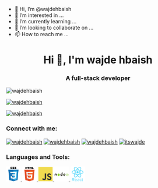 - 👋 Hi, I’m @wajdehbaish
- 👀 I’m interested in ...
- 🌱 I’m currently learning ...
- 💞️ I’m looking to collaborate on ...
- 📫 How to reach me ...

<!---
wajdehbaish/wajdehbaish is a ✨ special ✨ repository because its `README.md` (this file) appears on your GitHub profile.
You can click the Preview link to take a look at your changes.
--->
<h1 align="center">Hi 👋, I'm wajde hbaish</h1>
<h3 align="center">A full-stack developer</h3>

<p align="left"> <img src="https://komarev.com/ghpvc/?username=wajdehbaish&label=Profile%20views&color=0e75b6&style=flat" alt="wajdehbaish" /> </p>

<p align="left"> <a href="https://github.com/ryo-ma/github-profile-trophy"><img src="https://github-profile-trophy.vercel.app/?username=wajdehbaish" alt="wajdehbaish" /></a> </p>

<p align="left"> <a href="https://twitter.com/wajdehbaish" target="blank"><img src="https://img.shields.io/twitter/follow/wajdehbaish?logo=twitter&style=for-the-badge" alt="wajdehbaish" /></a> </p>

<h3 align="left">Connect with me:</h3>
<p align="left">
<a href="https://twitter.com/wajdehbaish" target="blank"><img align="center" src="https://raw.githubusercontent.com/rahuldkjain/github-profile-readme-generator/master/src/images/icons/Social/twitter.svg" alt="wajdehbaish" height="30" width="40" /></a>
<a href="https://linkedin.com/in/wajdehbaish" target="blank"><img align="center" src="https://raw.githubusercontent.com/rahuldkjain/github-profile-readme-generator/master/src/images/icons/Social/linked-in-alt.svg" alt="wajdehbaish" height="30" width="40" /></a>
<a href="https://fb.com/wajdehbaish" target="blank"><img align="center" src="https://raw.githubusercontent.com/rahuldkjain/github-profile-readme-generator/master/src/images/icons/Social/facebook.svg" alt="wajdehbaish" height="30" width="40" /></a>
<a href="https://instagram.com/itswajde" target="blank"><img align="center" src="https://raw.githubusercontent.com/rahuldkjain/github-profile-readme-generator/master/src/images/icons/Social/instagram.svg" alt="itswajde" height="30" width="40" /></a>
</p>

<h3 align="left">Languages and Tools:</h3>
<p align="left"> <a href="https://www.w3schools.com/css/" target="_blank"> <img src="https://raw.githubusercontent.com/devicons/devicon/master/icons/css3/css3-original-wordmark.svg" alt="css3" width="40" height="40"/> </a> <a href="https://www.w3.org/html/" target="_blank"> <img src="https://raw.githubusercontent.com/devicons/devicon/master/icons/html5/html5-original-wordmark.svg" alt="html5" width="40" height="40"/> </a> <a href="https://developer.mozilla.org/en-US/docs/Web/JavaScript" target="_blank"> <img src="https://raw.githubusercontent.com/devicons/devicon/master/icons/javascript/javascript-original.svg" alt="javascript" width="40" height="40"/> </a> <a href="https://nodejs.org" target="_blank"> <img src="https://raw.githubusercontent.com/devicons/devicon/master/icons/nodejs/nodejs-original-wordmark.svg" alt="nodejs" width="40" height="40"/> </a> <a href="https://reactjs.org/" target="_blank"> <img src="https://raw.githubusercontent.com/devicons/devicon/master/icons/react/react-original-wordmark.svg" alt="react" width="40" height="40"/> </a> </p>
